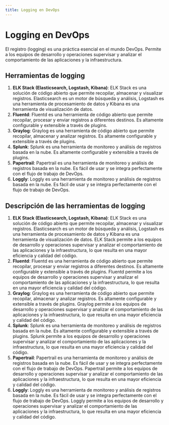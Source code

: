 ```yaml
---
title: Logging en DevOps
---
```


# Logging en DevOps

El registro (logging) es una práctica esencial en el mundo DevOps. Permite a los equipos de desarrollo y operaciones supervisar y analizar el comportamiento de las aplicaciones y la infraestructura.

## Herramientas de logging

1. **ELK Stack (Elasticsearch, Logstash, Kibana)**: ELK Stack es una solución de código abierto que permite recopilar, almacenar y visualizar registros. Elasticsearch es un motor de búsqueda y análisis, Logstash es una herramienta de procesamiento de datos y Kibana es una herramienta de visualización de datos.
2. **Fluentd**: Fluentd es una herramienta de código abierto que permite recopilar, procesar y enviar registros a diferentes destinos. Es altamente configurable y extensible a través de plugins.
3. **Graylog**: Graylog es una herramienta de código abierto que permite recopilar, almacenar y analizar registros. Es altamente configurable y extensible a través de plugins.
4. **Splunk**: Splunk es una herramienta de monitoreo y análisis de registros basada en la nube. Es altamente configurable y extensible a través de plugins.
5. **Papertrail**: Papertrail es una herramienta de monitoreo y análisis de registros basada en la nube. Es fácil de usar y se integra perfectamente con el flujo de trabajo de DevOps.
6. **Loggly**: Loggly es una herramienta de monitoreo y análisis de registros basada en la nube. Es fácil de usar y se integra perfectamente con el flujo de trabajo de DevOps.

## Descripción de las herramientas de logging

1. **ELK Stack (Elasticsearch, Logstash, Kibana)**: ELK Stack es una solución de código abierto que permite recopilar, almacenar y visualizar registros. Elasticsearch es un motor de búsqueda y análisis, Logstash es una herramienta de procesamiento de datos y Kibana es una herramienta de visualización de datos. ELK Stack permite a los equipos de desarrollo y operaciones supervisar y analizar el comportamiento de las aplicaciones y la infraestructura, lo que resulta en una mayor eficiencia y calidad del código.
2. **Fluentd**: Fluentd es una herramienta de código abierto que permite recopilar, procesar y enviar registros a diferentes destinos. Es altamente configurable y extensible a través de plugins. Fluentd permite a los equipos de desarrollo y operaciones supervisar y analizar el comportamiento de las aplicaciones y la infraestructura, lo que resulta en una mayor eficiencia y calidad del código.
3. **Graylog**: Graylog es una herramienta de código abierto que permite recopilar, almacenar y analizar registros. Es altamente configurable y extensible a través de plugins. Graylog permite a los equipos de desarrollo y operaciones supervisar y analizar el comportamiento de las aplicaciones y la infraestructura, lo que resulta en una mayor eficiencia y calidad del código.
4. **Splunk**: Splunk es una herramienta de monitoreo y análisis de registros basada en la nube. Es altamente configurable y extensible a través de plugins. Splunk permite a los equipos de desarrollo y operaciones supervisar y analizar el comportamiento de las aplicaciones y la infraestructura, lo que resulta en una mayor eficiencia y calidad del código.
5. **Papertrail**: Papertrail es una herramienta de monitoreo y análisis de registros basada en la nube. Es fácil de usar y se integra perfectamente con el flujo de trabajo de DevOps. Papertrail permite a los equipos de desarrollo y operaciones supervisar y analizar el comportamiento de las aplicaciones y la infraestructura, lo que resulta en una mayor eficiencia y calidad del código.
6. **Loggly**: Loggly es una herramienta de monitoreo y análisis de registros basada en la nube. Es fácil de usar y se integra perfectamente con el flujo de trabajo de DevOps. Loggly permite a los equipos de desarrollo y operaciones supervisar y analizar el comportamiento de las aplicaciones y la infraestructura, lo que resulta en una mayor eficiencia y calidad del código.
